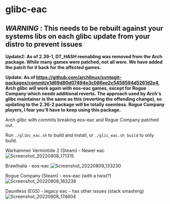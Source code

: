 # glibc-eac

## *WARNING* : This needs to be rebuilt against your systems libs on each glibc update from your distro to prevent issues ##

**Update2: As of 2.39-1, DT_HASH reenabling was removed from the Arch package. While many games were patched, not all were. We have added the patch for it back for the affected games.**

**Update: As of https://github.com/archlinux/svntogit-packages/commit/e1d69d80d07494e3c086ee2c5458594d5261d2e4, Arch glibc will work again with eos-eac games, except for Rogue Company which needs additional reverts.
The approach used by Arch's glibc maintainer is the same as this (reverting the offending change), so updating to the 2.36-2 package will be totally seemless. Rogue Company players, I fear you'll have to keep using this package.**

Arch glibc with commits breaking eos-eac and Rogue Company patched out.

Run `./glibc_eac.sh` to build and install, or `./glic_eac.sh build` to only build.

Warhammer Vermintide 2 (Steam) - Newer eac
![Screenshot_20220808_171315](https://user-images.githubusercontent.com/741977/183456541-1ee77f9f-33e4-4066-81ac-fbcb32d1f58e.png)

Brawlhalla - eos-eac
![Screenshot_20220809_133230](https://user-images.githubusercontent.com/741977/183637384-842c0239-78d0-4fe5-afd9-8a7138bdf24f.png)

Rogue Company (Steam) - eos-eac (with a twist?)
![Screenshot_20220808_163238](https://user-images.githubusercontent.com/741977/183456573-be2ca774-524e-413a-b5d0-90e838637585.png)

Dauntless (EGS) - legacy eac - has other issues (stack smashing)
![Screenshot_20220808_174604](https://user-images.githubusercontent.com/741977/183458660-e3190107-3f45-40ad-a46e-8af691cb09c7.png)
